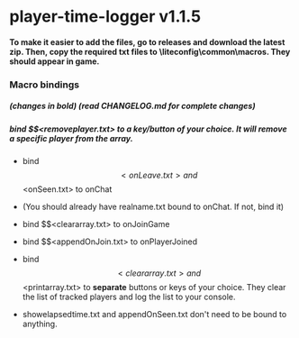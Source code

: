 # player-time-logger v1.1.5

#### To make it easier to add the files, go to releases and download the latest zip. Then, copy the required txt files to \liteconfig\common\macros. They should appear in game. 

### Macro bindings
##### (changes in bold) (read CHANGELOG.md for complete changes)

##### bind $$<removeplayer.txt> to a key/button of your choice. It will remove a specific player from the array.

* bind $$<onLeave.txt> and $$<onSeen.txt> to onChat

* (You should already have realname.txt bound to onChat. If not, bind it)

* bind $$<cleararray.txt> to onJoinGame

* bind $$<appendOnJoin.txt> to onPlayerJoined
  
* bind $$<cleararray.txt> and $$<printarray.txt> to **separate** buttons or keys of your choice. They clear the list of tracked players and log the list to your console. 

* showelapsedtime.txt and appendOnSeen.txt don't need to be bound to anything. 


